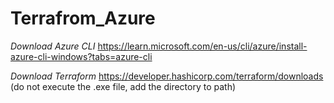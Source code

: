 # Terrafrom_Azure

*Download Azure CLI* https://learn.microsoft.com/en-us/cli/azure/install-azure-cli-windows?tabs=azure-cli

*Download Terraform* https://developer.hashicorp.com/terraform/downloads (do not execute the .exe file, add the directory to path)

